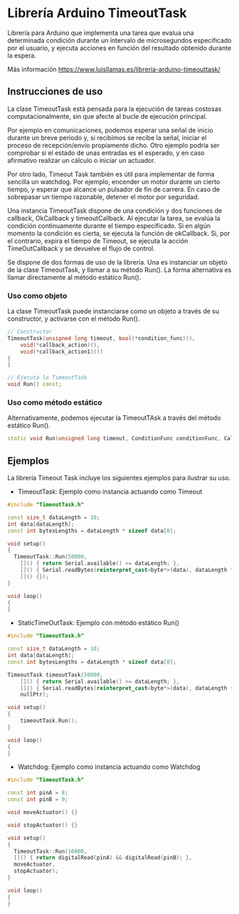 # Librería Arduino TimeoutTask
Librería para Arduino que implementa una tarea que evalua una determinada condición durante un intervalo de microsegundos especificado por el usuario, y ejecuta acciones en función del resultado obtenido durante la espera. 

Más información https://www.luisllamas.es/libreria-arduino-timeouttask/

## Instrucciones de uso
La clase TimeoutTask está pensada para la ejecución de tareas costosas computacionalmente, sin que afecte al bucle de ejecución principal. 

Por ejemplo en comunicaciones, podemos esperar una señal de inicio durante un breve periodo y, si recibimos se recibe la señal, iniciar el proceso de recepción/envío propiamente dicho. Otro ejemplo podría ser comprobar si el estado de unas entradas es el esperado, y en caso afirmativo realizar un cálculo o iniciar un actuador.

Por otro lado, Timeout Task también es útil para implementar de forma sencilla un watchdog. Por ejemplo, encender un motor durante un cierto tiempo, y esperar que alcance un pulsador de fin de carrera. En caso de sobrepasar un tiempo razonable, detener el motor por seguridad.

Una instancia TimeoutTask dispone de una condición y dos funciones de callback, OkCallback y timeoutCallback. Al ejecutar la tarea, se evalúa la condición continuamente durante el tiempo especificado. Si en algún momento la condición es cierta, se ejecuta la función de okCallback. Si, por el contrario, expira el tiempo de Timeout, se ejecuta la acción TimeOutCallback y se devuelve el flujo de control.

Se dispone de dos formas de uso de la librería. Una es instanciar un objeto de la clase TimeoutTask, y llamar a su método Run(). La forma alternativa es llamar directamente al método estático Run().


### Uso como objeto
La clase TimeoutTask puede instanciarse como un objeto a través de su constructor, y activarse con el método Run().
```c++
// Constructor
TimeoutTask(unsigned long timeout, bool(*condition_func)(), 
	void(*callback_action)(), 
	void(*callback_action1)())
{
}

// Ejecuta la TimeoutTask
void Run() const;
```

### Uso como método estático
Alternativamente, podemos ejecutar la TimeoutTAsk a través del método estático Run().

```c++
static void Run(unsigned long timeout, ConditionFunc conditionFunc, CallbackAction okCallback, CallbackAction timeoutCallback);
```


## Ejemplos
La librería Timeout Task incluye los siguientes ejemplos para ilustrar su uso.
* TimeoutTask: Ejemplo como instancia actuando como Timeout

```c++
#include "TimeoutTask.h"

const size_t dataLength = 10;
int data[dataLength];
const int bytesLengths = dataLength * sizeof data[0];

void setup()
{
  TimeoutTask::Run(50000,
	[]() { return Serial.available() >= dataLength; },
	[]() { Serial.readBytes(reinterpret_cast<byte*>(data), dataLength * sizeof data[0]); },
	[]() {});
}

void loop()
{
}
```

* StaticTimeOutTask: Ejemplo con método estático Run()
```c++
#include "TimeoutTask.h"

const size_t dataLength = 10;
int data[dataLength];
const int bytesLengths = dataLength * sizeof data[0];

TimeoutTask timeoutTask(50000,
	[]() { return Serial.available() >= dataLength; },
	[]() { Serial.readBytes(reinterpret_cast<byte*>(data), dataLength * sizeof data[0]); },
	nullPtr);

void setup()
{
	timeoutTask.Run();
}

void loop()
{
}
```

* Watchdog: Ejemplo como instancia actuando como Watchdog
```c++
#include "TimeoutTask.h"

const int pinA = 8;
const int pinB = 9;

void moveActuator() {}

void stopActuator() {}

void setup()
{
  TimeoutTask::Run(10000,
  []() { return digitalRead(pinA) && digitalRead(pinB); },
  moveActuator,
  stopActuator);
}

void loop()
{
}
```
